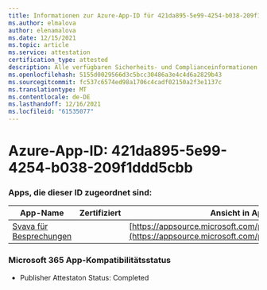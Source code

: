 ```yaml
---
title: Informationen zur Azure-App-ID für 421da895-5e99-4254-b038-209f1ddd5cbb
ms.author: elmalova
author: elenamalova
ms.date: 12/15/2021
ms.topic: article
ms.service: attestation
certification_type: attested
description: Alle verfügbaren Sicherheits- und Complianceinformationen für 421da895-5e99-4254-b038-209f1ddd5cbb.
ms.openlocfilehash: 5155d0029566d3c5bcc30486a3e4c4d6a2829b43
ms.sourcegitcommit: fc537c6574ed98a1706c4cadf02150a2f3e1137c
ms.translationtype: MT
ms.contentlocale: de-DE
ms.lasthandoff: 12/16/2021
ms.locfileid: "61535077"
---
```

# <a name="azure-app-id-421da895-5e99-4254-b038-209f1ddd5cbb"></a>Azure-App-ID: 421da895-5e99-4254-b038-209f1ddd5cbb


### <a name="apps-associated-with-this-id"></a>Apps, die dieser ID zugeordnet sind:
| **App-Name** | **Zertifiziert** | **Ansicht in AppSource** |
|--------------|---------------|-----------------------|
| [Svava für Besprechungen](https://docs.microsoft.com/microsoft-365-app-certification/forward/WA200001723) |  | [https://appsource.microsoft.com/product/office/WA200001723](https://appsource.microsoft.com/product/office/WA200001723) |

### <a name="microsoft-365-app-compliance-status"></a>Microsoft 365 App-Kompatibilitätsstatus
- Publisher Attestaton Status: Completed

